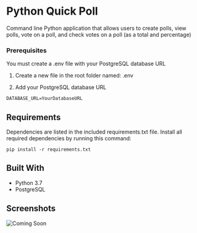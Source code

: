 # Python Quick Poll

Command line Python application that allows users to create polls, view polls, vote on a poll, and check votes on a poll (as a total and percentage)

### Prerequisites

You must create a .env file with your PostgreSQL database URL

1. Create a new file in the root folder named: .env

2. Add your PostgreSQL database URL

```
DATABASE_URL=YourDatabaseURL
```

## Requirements

Dependencies are listed in the included requirements.txt file. Install all required dependencies by running this command:

```
pip install -r requirements.txt
```

## Built With

- Python 3.7
- PostgreSQL

## Screenshots

![Coming Soon](https://upload.wikimedia.org/wikipedia/commons/8/80/Comingsoon.png "Coming Soon")
